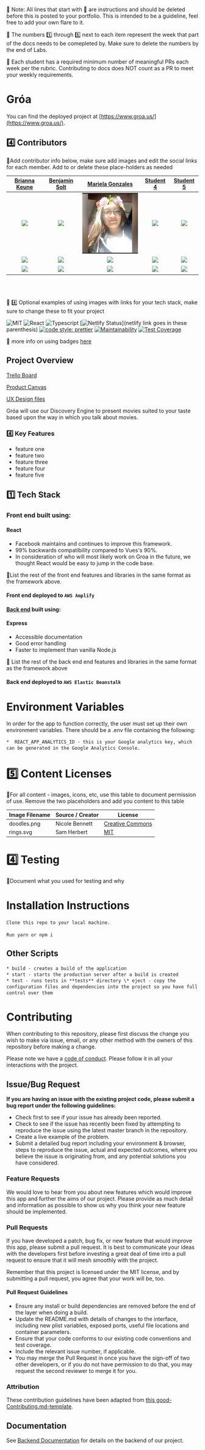 🚫 Note: All lines that start with 🚫 are instructions and should be deleted before this is posted to your portfolio. This is intended to be a guideline, feel free to add your own flare to it.

🚫 The numbers 1️⃣ through 5️⃣ next to each item represent the week that part of the docs needs to be comepleted by. Make sure to delete the numbers by the end of Labs.

🚫 Each student has a required minimum number of meaningful PRs each week per the rubric. Contributing to docs does NOT count as a PR to meet your weekly requirements.

# Gróa

You can find the deployed project at [https://www.groa.us/](https://www.groa.us/).

## 4️⃣ Contributors

🚫Add contributor info below, make sure add images and edit the social links for each member. Add to or delete these place-holders as needed

|                                        [Brianna Keune](https://github.com/briannakeune)                                        |                                                           [Benjamin Solt](https://github.com/bensolt)                                                        |                                                      [Mariela Gonzales](https://github.com/marielapg)                                                       |                                                       [Student 4](https://github.com/)                                                        |                                                      [Student 5](https://github.com/)                                                       |
| :----------------------------------------------------------------------------------------------------------------------------: | :-------------------------------------------------------------------------------------------------------------------------------------------: | :-----------------------------------------------------------------------------------------------------------------------------------------: | :-------------------------------------------------------------------------------------------------------------------------------------------: | :-----------------------------------------------------------------------------------------------------------------------------------------: |
|   [<img src="https://avatars0.githubusercontent.com/u/42918544?s=460&v=4" width = "200" />](https://github.com/briannakeune)   | [<img src="https://avatars0.githubusercontent.com/u/52627840?s=460&v=4" width = "200" />](https://github.com/bensolt) | [<img src="./public/img/marielaGonzales.png" width = "200" />](https://github.com/marielapg) | [<img src="https://www.dalesjewelers.com/wp-content/uploads/2018/10/placeholder-silhouette-female.png" width = "200" />](https://github.com/) | [<img src="https://www.dalesjewelers.com/wp-content/uploads/2018/10/placeholder-silhouette-male.png" width = "200" />](https://github.com/) |
|                   [<img src="https://github.com/favicon.ico" width="15"> ](https://github.com/briannakeune)                    |                            [<img src="https://github.com/favicon.ico" width="15"> ](https://github.com/bensolt)                             |                          [<img src="https://github.com/favicon.ico" width="15"> ](https://github.com/Mister-Corn)                           |                          [<img src="https://github.com/favicon.ico" width="15"> ](https://github.com/NandoTheessen)                           |                           [<img src="https://github.com/favicon.ico" width="15"> ](https://github.com/wvandolah)                            |
| [ <img src="https://static.licdn.com/sc/h/al2o9zrvru7aqj8e1x2rzsrca" width="15"> ](https://www.linkedin.com/in/brianna-keune/) |                 [ <img src="https://static.licdn.com/sc/h/al2o9zrvru7aqj8e1x2rzsrca" width="15"> ](https://www.linkedin.com/in/ben-solt-8447bb94)                 |                [ <img src="https://static.licdn.com/sc/h/al2o9zrvru7aqj8e1x2rzsrca" width="15"> ](https://www.linkedin.com/in/marielapg)                |                 [ <img src="https://static.licdn.com/sc/h/al2o9zrvru7aqj8e1x2rzsrca" width="15"> ](https://www.linkedin.com/)                 |                [ <img src="https://static.licdn.com/sc/h/al2o9zrvru7aqj8e1x2rzsrca" width="15"> ](https://www.linkedin.com/)                |

<br>
<br>

🚫 4️⃣ Optional examples of using images with links for your tech stack, make sure to change these to fit your project

![MIT](https://img.shields.io/packagist/l/doctrine/orm.svg)
![React](https://img.shields.io/badge/react-v16.7.0--alpha.2-blue.svg)
![Typescript](https://img.shields.io/npm/types/typescript.svg?style=flat)
[![Netlify Status](https://api.netlify.com/api/v1/badges/b5c4db1c-b10d-42c3-b157-3746edd9e81d/deploy-status)](netlify link goes in these parenthesis)
[![code style: prettier](https://img.shields.io/badge/code_style-prettier-ff69b4.svg?style=flat-square)](https://github.com/prettier/prettier)
[![Maintainability](https://api.codeclimate.com/v1/badges/a99a88d28ad37a79dbf6/maintainability)](https://codeclimate.com/github/codeclimate/codeclimate/maintainability)
[![Test Coverage](https://api.codeclimate.com/v1/badges/a99a88d28ad37a79dbf6/test_coverage)](https://codeclimate.com/github/codeclimate/codeclimate/test_coverage)

🚫 more info on using badges [here](https://github.com/badges/shields)

## Project Overview

[Trello Board](https://trello.com/b/ce1lYRW9/gr%C3%B3a)

[Product Canvas](https://docs.google.com/presentation/d/1_dX0NNlZjL9GGFbw732kUIy9Euh4RJgRGugmRbnWx3k/edit#slide=id.p)

[UX Design files](https://www.figma.com/file/elaCFCYWs40IDLXWEoRUsO/Groa%2C-Martin?node-id=179%3A0)

Gróa will use our Discovery Engine to present movies suited to your taste based upon the way in which you talk about movies.

### 4️⃣ Key Features

- feature one
- feature two
- feature three
- feature four
- feature five

## 1️⃣ Tech Stack

### Front end built using:

#### React

- Facebook maintains and continues to improve this framework.
- 99% backwards compatibility compared to Vues's 90%.
- In consideration of who will most likely work on Groa in the future, we thought React would be easy to jump in the code base.

🚫List the rest of the front end features and libraries in the same format as the framework above.

#### Front end deployed to `AWS Amplify`

#### [Back end](https://api.groa.us/) built using:

#### Express

- Accessible documentation
- Good error handling
- Faster to implement than vanilla Node.js

🚫 List the rest of the back end end features and libraries in the same format as the framework above

#### Back end deployed to `AWS Elastic Beanstalk`

# Environment Variables

In order for the app to function correctly, the user must set up their own environment variables. There should be a .env file containing the following:

    *  REACT_APP_ANALYTICS_ID - this is your Google analytics key, which can be generated in the Google Analytics Console.

# 5️⃣ Content Licenses

🚫For all content - images, icons, etc, use this table to document permission of use. Remove the two placeholders and add you content to this table

| Image Filename | Source / Creator | License                                                                      |
| -------------- | ---------------- | ---------------------------------------------------------------------------- |
| doodles.png    | Nicole Bennett   | [Creative Commons](https://www.toptal.com/designers/subtlepatterns/doodles/) |
| rings.svg      | Sam Herbert      | [MIT](https://github.com/SamHerbert/SVG-Loaders)                             |

# 4️⃣ Testing

🚫Document what you used for testing and why

# Installation Instructions

    Clone this repo to your local machine.

    Run yarn or npm i

## Other Scripts

    * build - creates a build of the application
    * start - starts the production server after a build is created
    * test - runs tests in **tests** directory \* eject - copy the configuration files and dependencies into the project so you have full control over them

# Contributing

When contributing to this repository, please first discuss the change you wish to make via issue, email, or any other method with the owners of this repository before making a change.

Please note we have a [code of conduct](./CODE_OF_CONDUCT.md). Please follow it in all your interactions with the project.

## Issue/Bug Request

**If you are having an issue with the existing project code, please submit a bug report under the following guidelines:**

- Check first to see if your issue has already been reported.
- Check to see if the issue has recently been fixed by attempting to reproduce the issue using the latest master branch in the repository.
- Create a live example of the problem.
- Submit a detailed bug report including your environment & browser, steps to reproduce the issue, actual and expected outcomes, where you believe the issue is originating from, and any potential solutions you have considered.

### Feature Requests

We would love to hear from you about new features which would improve this app and further the aims of our project. Please provide as much detail and information as possible to show us why you think your new feature should be implemented.

### Pull Requests

If you have developed a patch, bug fix, or new feature that would improve this app, please submit a pull request. It is best to communicate your ideas with the developers first before investing a great deal of time into a pull request to ensure that it will mesh smoothly with the project.

Remember that this project is licensed under the MIT license, and by submitting a pull request, you agree that your work will be, too.

#### Pull Request Guidelines

- Ensure any install or build dependencies are removed before the end of the layer when doing a build.
- Update the README.md with details of changes to the interface, including new plist variables, exposed ports, useful file locations and container parameters.
- Ensure that your code conforms to our existing code conventions and test coverage.
- Include the relevant issue number, if applicable.
- You may merge the Pull Request in once you have the sign-off of two other developers, or if you do not have permission to do that, you may request the second reviewer to merge it for you.

### Attribution

These contribution guidelines have been adapted from [this good-Contributing.md-template](https://gist.github.com/PurpleBooth/b24679402957c63ec426).

## Documentation

See [Backend Documentation](https://github.com/Lambda-School-Labs/Groa-be/blob/master/README.md) for details on the backend of our project.

